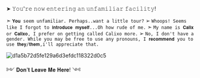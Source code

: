 ➤ 𝚈𝚘𝚞'𝚛𝚎 𝚗𝚘𝚠 𝚎𝚗𝚝𝚎𝚛𝚒𝚗𝚐 𝚊𝚗 𝚞𝚗𝚏𝚊𝚖𝚒𝚕𝚒𝚊𝚛 𝚏𝚊𝚌𝚒𝚕𝚒𝚝𝚢!

➣ ` 𝐘𝐨𝐮 𝚜𝚎𝚎𝚖 𝚞𝚗𝚏𝚊𝚖𝚒𝚕𝚒𝚊𝚛. 𝙿𝚎𝚛𝚑𝚊𝚙𝚜..𝚠𝚊𝚗𝚝 𝚊 𝚕𝚒𝚝𝚝𝚕𝚎 𝚝𝚘𝚞𝚛? `
➢ ` 𝚆𝚑𝚘𝚘𝚙𝚜! 𝚂𝚎𝚎𝚖𝚜 𝚕𝚒𝚔𝚎 𝙸 𝚏𝚘𝚛𝚐𝚘𝚝 𝚝𝚘 𝐢𝐧𝐭𝐫𝐨𝐝𝐮𝐜𝐞 𝐦𝐲𝐬𝐞𝐥𝐟...𝙾𝚑 𝚑𝚘𝚠 𝚛𝚞𝚍𝚎 𝚘𝚏 𝚖𝚎. `
➣ ` 𝙼𝚢 𝚗𝚊𝚖𝚎 𝚒𝚜 𝐂𝐚𝐥𝐢𝐱 𝚘𝚛 𝐂𝐚𝐥𝐢𝐱𝐨, 𝙸 𝚙𝚛𝚎𝚏𝚎𝚛 𝚘𝚗 𝚐𝚎𝚝𝚝𝚒𝚗𝚐 𝚌𝚊𝚕𝚕𝚎𝚍 𝙲𝚊𝚕𝚒𝚡𝚘 𝚖𝚘𝚛𝚎. `
➢ ` 𝙽𝚘, 𝙸 𝚍𝚘𝚗'𝚝 𝚑𝚊𝚟𝚎 𝚊 𝚐𝚎𝚗𝚍𝚎𝚛. 𝚆𝚑𝚒𝚕𝚎 𝚢𝚘𝚞 𝚖𝚊𝚢 𝚋𝚎 𝚏𝚛𝚎𝚎 𝚝𝚘 𝚞𝚜𝚎 𝚊𝚗𝚢 𝚙𝚛𝚘𝚗𝚘𝚞𝚗𝚜, 𝙸 𝐫𝐞𝐜𝐨𝐦𝐦𝐞𝐧𝐝 𝚢𝚘𝚞 𝚝𝚘 𝚞𝚜𝚎 𝐭𝐡𝐞𝐲/𝐭𝐡𝐞𝐦,𝚒'𝚕𝚕 𝚊𝚙𝚙𝚛𝚎𝚌𝚒𝚊𝚝𝚎 𝚝𝚑𝚊𝚝. `

![d1a5b72d5fe129a6d3efdc118322d0c5](https://github.com/user-attachments/assets/d7698b13-477b-4953-aa9d-f78e87043f46)

༻ 𝐃𝐨𝐧'𝐭 𝐋𝐞𝐚𝐯𝐞 𝐌𝐞 𝐇𝐞𝐫𝐞! ༺
